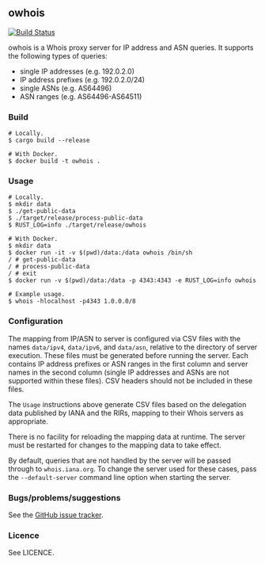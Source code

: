 ## owhois

[![Build Status](https://travis-ci.org/tomhrr/owhois.png)](https://travis-ci.org/tomhrr/owhois)

owhois is a Whois proxy server for IP address and ASN queries.  It
supports the following types of queries:

   * single IP addresses (e.g. 192.0.2.0)
   * IP address prefixes (e.g. 192.0.2.0/24)
   * single ASNs (e.g. AS64496)
   * ASN ranges (e.g. AS64496-AS64511)

### Build

    # Locally.
    $ cargo build --release

    # With Docker.
    $ docker build -t owhois .

### Usage

    # Locally.
    $ mkdir data
    $ ./get-public-data
    $ ./target/release/process-public-data
    $ RUST_LOG=info ./target/release/owhois

    # With Docker.
    $ mkdir data
    $ docker run -it -v $(pwd)/data:/data owhois /bin/sh
    / # get-public-data
    / # process-public-data
    / # exit
    $ docker run -v $(pwd)/data:/data -p 4343:4343 -e RUST_LOG=info owhois

    # Example usage.
    $ whois -hlocalhost -p4343 1.0.0.0/8

### Configuration

The mapping from IP/ASN to server is configured via CSV files with the
names `data/ipv4`, `data/ipv6`, and `data/asn`, relative to the
directory of server execution.  These files must be generated before
running the server.  Each contains IP address prefixes or ASN ranges
in the first column and server names in the second column (single IP
addresses and ASNs are not supported within these files).  CSV headers
should not be included in these files.

The `Usage` instructions above generate CSV files based on the
delegation data published by IANA and the RIRs, mapping to their Whois
servers as appropriate.

There is no facility for reloading the mapping data at runtime.  The
server must be restarted for changes to the mapping data to take
effect.

By default, queries that are not handled by the server will be passed
through to `whois.iana.org`.  To change the server used for these
cases, pass the `--default-server` command line option when starting
the server.

### Bugs/problems/suggestions

See the [GitHub issue tracker](https://github.com/tomhrr/owhois/issues).

### Licence

See LICENCE.
